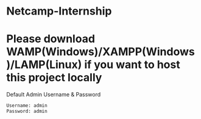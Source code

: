 # Netcamp-Internship


# Please download WAMP(Windows)/XAMPP(Windows)/LAMP(Linux) if you want to host this project locally

Default Admin Username & Password

``` Python
Username: admin
Password: admin

```
